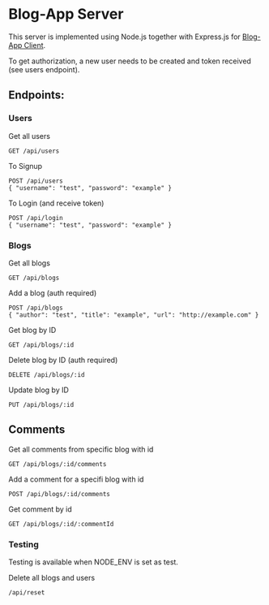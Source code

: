 # Blog-App Server

This server is implemented using Node.js together with Express.js for [Blog-App Client](/BlogApp/blogappclient).

To get authorization, a new user needs to be created and token received (see users endpoint).

## Endpoints:

### Users

Get all users

```
GET /api/users
```

To Signup

```
POST /api/users
{ "username": "test", "password": "example" }
```

To Login (and receive token)

```
POST /api/login
{ "username": "test", "password": "example" }
```

### Blogs

Get all blogs
```
GET /api/blogs
```

Add a blog (auth required)
```
POST /api/blogs
{ "author": "test", "title": "example", "url": "http://example.com" }
```

Get blog by ID

```
GET /api/blogs/:id
```

Delete blog by ID (auth required)

```
DELETE /api/blogs/:id
```

Update blog by ID

```
PUT /api/blogs/:id
```

## Comments

Get all comments from specific blog with id
```
GET /api/blogs/:id/comments
```

Add a comment for a specifi blog with id

```
POST /api/blogs/:id/comments
```

Get comment by id

```
GET /api/blogs/:id/:commentId
```

### Testing

Testing is available when NODE_ENV is set as test.

Delete all blogs and users
```
/api/reset
```






